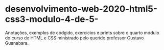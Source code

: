 # desenvolvimento-web-2020-html5-css3-modulo-4-de-5-
 Anotações, exemplos de códgido, exercícios e prints sobre o quarto módulo do curso de HTML e CSS ministrado pelo querido professor Gustavo Guanabara.
